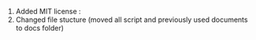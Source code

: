 1. Added MIT license :
2. Changed file stucture (moved all script and previously used documents to docs folder)
